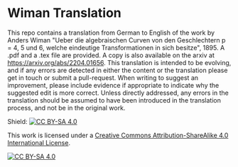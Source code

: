 # Wiman Translation
This repo contains a translation from German to English of the work by Anders Wiman "Ueber die algebraischen Curven von den Geschlechtern p = 4, 5 und 6, welche eindeutige Transformationen in sich besitze", 1895. A .pdf and a .tex file are provided. A copy is also available on the arxiv at https://arxiv.org/abs/2204.01656. 
This translation is intended to be evolving, and if any errors are detected in either the content or the translation please get in touch or submit a pull-request. When writing to suggest an improvement, please include evidence if appropriate to indicate why the suggested edit is more correct. Unless directly addressed, any errors in the translation should be assumed to have been introduced in the translation process, and not be in the original work. 

Shield: [![CC BY-SA 4.0][cc-by-sa-shield]][cc-by-sa]

This work is licensed under a
[Creative Commons Attribution-ShareAlike 4.0 International License][cc-by-sa].

[![CC BY-SA 4.0][cc-by-sa-image]][cc-by-sa]

[cc-by-sa]: http://creativecommons.org/licenses/by-sa/4.0/
[cc-by-sa-image]: https://licensebuttons.net/l/by-sa/4.0/88x31.png
[cc-by-sa-shield]: https://img.shields.io/badge/License-CC%20BY--SA%204.0-lightgrey.svg
